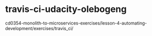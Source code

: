 # travis-ci-udacity-olebogeng
cd0354-monolith-to-microservices-exercises/lesson-4-automating-development/exercises/travis_ci/

